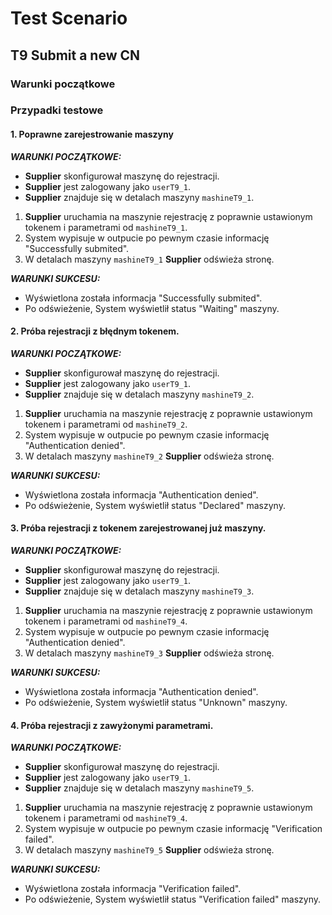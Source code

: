 # Test Scenario

## T9 Submit a new CN

### Warunki początkowe 

### Przypadki testowe

#### 1. Poprawne zarejestrowanie maszyny

___WARUNKI POCZĄTKOWE:___

- __Supplier__ skonfigurował maszynę do rejestracji.
- __Supplier__ jest zalogowany jako `userT9_1`.
- __Supplier__ znajduje się w detalach maszyny `mashineT9_1`. 

1. __Supplier__ uruchamia na maszynie rejestrację z poprawnie
ustawionym tokenem i parametrami od `mashineT9_1`.
2. System wypisuje w outpucie po pewnym czasie 
informację "Successfully submited".
3. W detalach maszyny `mashineT9_1` __Supplier__ odświeża stronę.  

___WARUNKI SUKCESU:___

- Wyświetlona została informacja "Successfully submited".
- Po odświeżenie, System wyświetlił status "Waiting" maszyny.

#### 2. Próba rejestracji z błędnym tokenem.

___WARUNKI POCZĄTKOWE:___

- __Supplier__ skonfigurował maszynę do rejestracji.
- __Supplier__ jest zalogowany jako `userT9_1`.
- __Supplier__ znajduje się w detalach maszyny `mashineT9_2`. 

1. __Supplier__ uruchamia na maszynie rejestrację z poprawnie
ustawionym tokenem i parametrami od `mashineT9_2`.
2. System wypisuje w outpucie po pewnym czasie 
informację "Authentication denied".
3. W detalach maszyny `mashineT9_2` __Supplier__ odświeża stronę.  

___WARUNKI SUKCESU:___

- Wyświetlona została informacja "Authentication denied".
- Po odświeżenie, System wyświetlił status "Declared" maszyny.

#### 3. Próba rejestracji z tokenem zarejestrowanej już maszyny.

___WARUNKI POCZĄTKOWE:___

- __Supplier__ skonfigurował maszynę do rejestracji.
- __Supplier__ jest zalogowany jako `userT9_1`.
- __Supplier__ znajduje się w detalach maszyny `mashineT9_3`. 

1. __Supplier__ uruchamia na maszynie rejestrację z poprawnie
ustawionym tokenem i parametrami od `mashineT9_4`.
2. System wypisuje w outpucie po pewnym czasie 
informację "Authentication denied".
3. W detalach maszyny `mashineT9_3` __Supplier__ odświeża stronę.  

___WARUNKI SUKCESU:___

- Wyświetlona została informacja "Authentication denied".
- Po odświeżenie, System wyświetlił status "Unknown" maszyny.

#### 4. Próba rejestracji z zawyżonymi parametrami.

___WARUNKI POCZĄTKOWE:___

- __Supplier__ skonfigurował maszynę do rejestracji.
- __Supplier__ jest zalogowany jako `userT9_1`.
- __Supplier__ znajduje się w detalach maszyny `mashineT9_5`. 

1. __Supplier__ uruchamia na maszynie rejestrację z poprawnie
ustawionym tokenem i parametrami od `mashineT9_4`.
2. System wypisuje w outpucie po pewnym czasie 
informację "Verification failed".
3. W detalach maszyny `mashineT9_5` __Supplier__ odświeża stronę.  

___WARUNKI SUKCESU:___

- Wyświetlona została informacja "Verification failed".
- Po odświeżenie, System wyświetlił status "Verification failed" maszyny.